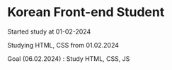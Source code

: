 # Korean Front-end Student

Started study at 01-02-2024

Studying HTML, CSS from 01.02.2024

Goal (06.02.2024) : Study HTML, CSS, JS

